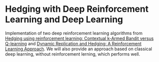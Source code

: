 # Hedging with Deep Reinforcement Learning and Deep Learning
Implementation of two deep reinforcement learning algorithms from [Hedging using reinforcement learning: Contextual k-Armed Bandit versus Q-learning](https://arxiv.org/abs/2007.01623) and [Dynamic Replication and Hedging: A Reinforcement Learning Approach](https://www.semanticscholar.org/paper/Dynamic-Replication-and-Hedging%3A-A-Reinforcement-Kolm-Ritter/4422b5a01f95aacafc443c2612df55cd494fad14).
We will also provide an approach based on classical deep learning, without reinforcement lerning, which performs well.
